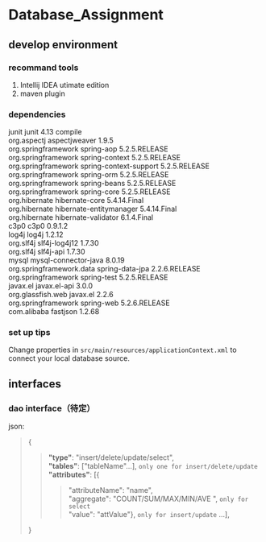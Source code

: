 # Database_Assignment
## develop environment
### recommand tools
1. Intellij IDEA utimate edition<br>
2. maven plugin<br>
### dependencies
<dependencies>
        <dependency>
            <groupId>junit</groupId>
            <artifactId>junit</artifactId>
            <version>4.13</version>
            <scope>compile</scope>
        </dependency><br>
        <!--spring beg-->
        <dependency>
            <groupId>org.aspectj</groupId>
            <artifactId>aspectjweaver</artifactId>
            <version>1.9.5</version>
        </dependency><br>
        <dependency>
            <groupId>org.springframework</groupId>
            <artifactId>spring-aop</artifactId>
            <version>5.2.5.RELEASE</version>
        </dependency><br>
        <dependency>
            <groupId>org.springframework</groupId>
            <artifactId>spring-context</artifactId>
            <version>5.2.5.RELEASE</version>
        </dependency><br>
        <dependency>
            <groupId>org.springframework</groupId>
            <artifactId>spring-context-support</artifactId>
            <version>5.2.5.RELEASE</version>
        </dependency><br>
        <dependency>
            <groupId>org.springframework</groupId>
            <artifactId>spring-orm</artifactId>
            <version>5.2.5.RELEASE</version>
        </dependency><br>
        <dependency>
            <groupId>org.springframework</groupId>
            <artifactId>spring-beans</artifactId>
            <version>5.2.5.RELEASE</version>
        </dependency><br>
        <dependency>
            <groupId>org.springframework</groupId>
            <artifactId>spring-core</artifactId>
            <version>5.2.5.RELEASE</version>
        </dependency><br>
        <!--hibernate-->
        <dependency>
            <groupId>org.hibernate</groupId>
            <artifactId>hibernate-core</artifactId>
            <version>5.4.14.Final</version>
        </dependency><br>
        <dependency>
            <groupId>org.hibernate</groupId>
            <artifactId>hibernate-entitymanager</artifactId>
            <version>5.4.14.Final</version>
        </dependency><br>
        <dependency>
            <groupId>org.hibernate</groupId>
            <artifactId>hibernate-validator</artifactId>
            <version>6.1.4.Final</version>
        </dependency><br>
        <!--c3p0-->
        <dependency>
            <groupId>c3p0</groupId>
            <artifactId>c3p0</artifactId>
            <version>0.9.1.2</version>
        </dependency><br>
        <!--log-->
        <dependency>
            <groupId>log4j</groupId>
            <artifactId>log4j</artifactId>
            <version>1.2.12</version>
        </dependency><br>
        <dependency>
            <groupId>org.slf4j</groupId>
            <artifactId>slf4j-log4j12</artifactId>
            <version>1.7.30</version>
        </dependency><br>
        <dependency>
            <groupId>org.slf4j</groupId>
            <artifactId>slf4j-api</artifactId>
            <version>1.7.30</version>
        </dependency><br>
        <!--mysql-->
        <dependency>
            <groupId>mysql</groupId>
            <artifactId>mysql-connector-java</artifactId>
            <version>8.0.19</version>
        </dependency><br>
        <!--spring data jpa-->
        <dependency>
            <groupId>org.springframework.data</groupId>
            <artifactId>spring-data-jpa</artifactId>
            <version>2.2.6.RELEASE</version>
        </dependency><br>
        <dependency>
            <groupId>org.springframework</groupId>
            <artifactId>spring-test</artifactId>
            <version>5.2.5.RELEASE</version>
        </dependency><br>
        <!--el beg-->
        <dependency>
            <groupId>javax.el</groupId>
            <artifactId>javax.el-api</artifactId>
            <version>3.0.0</version>
        </dependency><br>
        <dependency>
            <groupId>org.glassfish.web</groupId>
            <artifactId>javax.el</artifactId>
            <version>2.2.6</version>
        </dependency><br>
        <dependency>
            <groupId>org.springframework</groupId>
            <artifactId>spring-web</artifactId>
            <version>5.2.6.RELEASE</version>
        </dependency><br>
        <dependency>
            <groupId>com.alibaba</groupId>
            <artifactId>fastjson</artifactId>
            <version>1.2.68</version>
        </dependency>
</dependencies>

### set up tips
Change properties in `src/main/resources/applicationContext.xml` to connect your local
database source.

## interfaces
### dao interface（待定）
json:<br>
> {<br>
>> **"type"**: "insert/delete/update/select",<br>
> **"tables"**: \["tableName"...], `only one for insert/delete/update`<br>
> **"attributes"**: \[{<br>
>>> "attributeName": "name",<br>
> "aggregate": "COUNT/SUM/MAX/MIN/AVE   ", `only for select`<br>
> "value": "attValue"}, `only for insert/update` ...],<br>
>
>
>
>}
